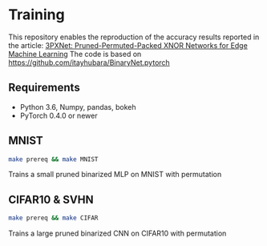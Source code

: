 # Training

This repository enables the reproduction of the accuracy results reported in the article:
[3PXNet: Pruned-Permuted-Packed XNOR Networks for Edge Machine Learning](url)
The code is based on https://github.com/itayhubara/BinaryNet.pytorch

## Requirements

* Python 3.6, Numpy, pandas, bokeh
* PyTorch 0.4.0 or newer

## MNIST

```bash
make prereq && make MNIST
```
Trains a small pruned binarized MLP on MNIST with permutation

## CIFAR10 & SVHN

```bash
make prereq && make CIFAR
```
Trains a large pruned binarized CNN on CIFAR10 with permutation
